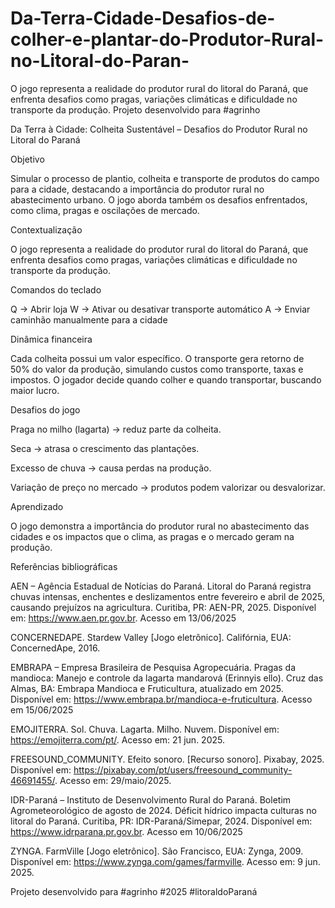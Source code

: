 # Da-Terra-Cidade-Desafios-de-colher-e-plantar-do-Produtor-Rural-no-Litoral-do-Paran-
O jogo representa a realidade do produtor rural do litoral do Paraná, que enfrenta desafios como pragas, variações climáticas e dificuldade no transporte da produção.  Projeto desenvolvido para #agrinho

Da Terra à Cidade: Colheita Sustentável – Desafios do Produtor Rural no Litoral do Paraná

Objetivo

Simular o processo de plantio, colheita e transporte de produtos do campo para a cidade, destacando a importância do produtor rural no abastecimento urbano. O jogo aborda também os desafios enfrentados, como clima, pragas e oscilações de mercado.

Contextualização

O jogo representa a realidade do produtor rural do litoral do Paraná, que enfrenta desafios como pragas, variações climáticas e dificuldade no transporte da produção.

Comandos do teclado

Q → Abrir loja
W → Ativar ou desativar transporte automático
A → Enviar caminhão manualmente para a cidade

Dinâmica financeira

Cada colheita possui um valor específico.
O transporte gera retorno de 50% do valor da produção, simulando custos como transporte, taxas e impostos.
O jogador decide quando colher e quando transportar, buscando maior lucro.

Desafios do jogo

Praga no milho (lagarta) → reduz parte da colheita.

Seca → atrasa o crescimento das plantações.

Excesso de chuva → causa perdas na produção.

Variação de preço no mercado → produtos podem valorizar ou desvalorizar.


Aprendizado

O jogo demonstra a importância do produtor rural no abastecimento das cidades e os impactos que o clima, as pragas e o mercado geram na produção.

Referências bibliográficas 

AEN – Agência Estadual de Notícias do Paraná.
Litoral do Paraná registra chuvas intensas, enchentes e deslizamentos entre fevereiro e abril de 2025, causando prejuízos na agricultura. Curitiba, PR: AEN-PR, 2025. Disponível em: https://www.aen.pr.gov.br. Acesso em 13/06/2025

CONCERNEDAPE. Stardew Valley [Jogo eletrônico]. Califórnia, EUA: ConcernedApe, 2016.

EMBRAPA – Empresa Brasileira de Pesquisa Agropecuária.
Pragas da mandioca: Manejo e controle da lagarta mandarová (Erinnyis ello). Cruz das Almas, BA: Embrapa Mandioca e Fruticultura, atualizado em 2025. Disponível em: https://www.embrapa.br/mandioca-e-fruticultura. Acesso em 15/06/2025

EMOJITERRA. Sol. Chuva. Lagarta. Milho. Nuvem. Disponível em: https://emojiterra.com/pt/. Acesso em: 21 jun. 2025.

FREESOUND_COMMUNITY. Efeito sonoro. [Recurso sonoro]. Pixabay, 2025. Disponível em: https://pixabay.com/pt/users/freesound_community-46691455/. Acesso em: 29/maio/2025.

IDR-Paraná – Instituto de Desenvolvimento Rural do Paraná.
Boletim Agrometeorológico de agosto de 2024. Déficit hídrico impacta culturas no litoral do Paraná. Curitiba, PR: IDR-Paraná/Simepar, 2024. Disponível em: https://www.idrparana.pr.gov.br. Acesso em 10/06/2025

ZYNGA. FarmVille [Jogo eletrônico]. São Francisco, EUA: Zynga, 2009. Disponível em: https://www.zynga.com/games/farmville. Acesso em: 9 jun. 2025.

Projeto desenvolvido para
#agrinho #2025 #litoraldoParaná
